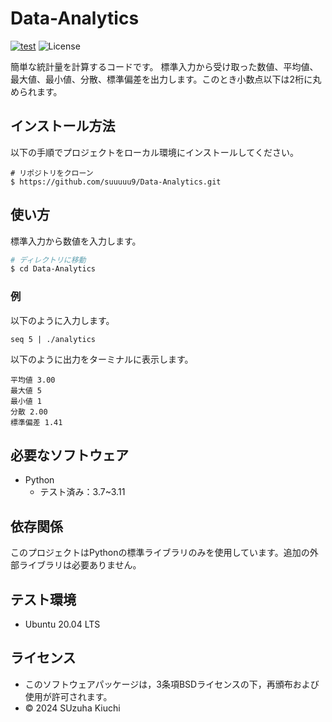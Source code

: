 # Data-Analytics
[![test](https://github.com/suuuuu9/Data-Analytics/actions/workflows/test.yml/badge.svg)](https://github.com/suuuuu9/Data-Analytics/actions/workflows/test.yml)
![License](https://img.shields.io/github/license/suuuuu9/Data-Analytics)

簡単な統計量を計算するコードです。
標準入力から受け取った数値、平均値、最大値、最小値、分散、標準偏差を出力します。このとき小数点以下は2桁に丸められます。

## インストール方法
以下の手順でプロジェクトをローカル環境にインストールしてください。
```
# リポジトリをクローン
$ https://github.com/suuuuu9/Data-Analytics.git
```

## 使い方
標準入力から数値を入力します。
```bash
# ディレクトリに移動
$ cd Data-Analytics
```
### 例
以下のように入力します。
```
seq 5 | ./analytics
```
以下のように出力をターミナルに表示します。
```
平均値 3.00
最大値 5
最小値 1
分散 2.00
標準偏差 1.41
```

## 必要なソフトウェア
- Python
  - テスト済み：3.7~3.11

## 依存関係
このプロジェクトはPythonの標準ライブラリのみを使用しています。追加の外部ライブラリは必要ありません。

 ## テスト環境
 - Ubuntu 20.04 LTS

## ライセンス
- このソフトウェアパッケージは，3条項BSDライセンスの下，再頒布および使用が許可されます。
- © 2024 SUzuha Kiuchi
